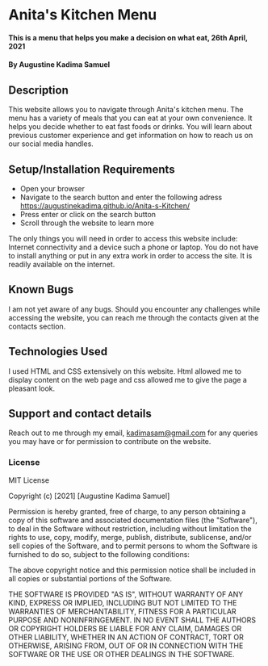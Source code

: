 # Anita's Kitchen Menu
#### This is a menu that helps you make a decision on what eat, 26th April, 2021
#### By Augustine Kadima Samuel
## Description
This website allows you to navigate through Anita's kitchen menu. The menu has a variety of meals that you can eat at your own convenience. It helps you decide whether to eat fast foods or drinks. You will learn about previous customer experience and get information on how to reach us on our social media handles.
## Setup/Installation Requirements
* Open your browser
* Navigate to the search button and enter the following adress https://augustinekadima.github.io/Anita-s-Kitchen/
* Press enter or click on the search button
* Scroll through the website to learn more

The only things you will need in order to access this website include: Internet connectivity and a device such a phone or laptop. You do not have to install anything or put in any extra work in order to access the site. It is readily available on the internet.

## Known Bugs
I am not yet aware of any bugs. Should you encounter any challenges while accessing the website, you can reach me through the contacts given at the contacts section.
## Technologies Used
I used HTML and CSS extensively on this website. Html allowed me to display content on the web page and css allowed me to give the page a pleasant look.
## Support and contact details
Reach out to me through my email, kadimasam@gmail.com for any queries you may have or for permission to contribute on the website.
### License

MIT License

Copyright (c) [2021] [Augustine Kadima Samuel]

Permission is hereby granted, free of charge, to any person obtaining a copy
of this software and associated documentation files (the "Software"), to deal
in the Software without restriction, including without limitation the rights
to use, copy, modify, merge, publish, distribute, sublicense, and/or sell
copies of the Software, and to permit persons to whom the Software is
furnished to do so, subject to the following conditions:

The above copyright notice and this permission notice shall be included in all
copies or substantial portions of the Software.

THE SOFTWARE IS PROVIDED "AS IS", WITHOUT WARRANTY OF ANY KIND, EXPRESS OR
IMPLIED, INCLUDING BUT NOT LIMITED TO THE WARRANTIES OF MERCHANTABILITY,
FITNESS FOR A PARTICULAR PURPOSE AND NONINFRINGEMENT. IN NO EVENT SHALL THE
AUTHORS OR COPYRIGHT HOLDERS BE LIABLE FOR ANY CLAIM, DAMAGES OR OTHER
LIABILITY, WHETHER IN AN ACTION OF CONTRACT, TORT OR OTHERWISE, ARISING FROM,
OUT OF OR IN CONNECTION WITH THE SOFTWARE OR THE USE OR OTHER DEALINGS IN THE
SOFTWARE.